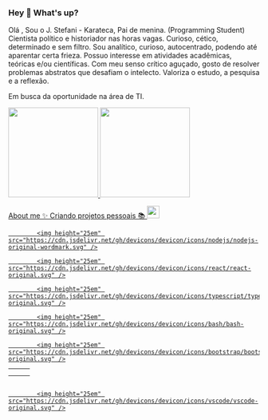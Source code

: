 ### Hey 👋 What's up?

 Olá , Sou o J. Stefani - Karateca, Pai de menina. (Programming Student) Cientista político e historiador nas horas vagas. Curioso, cético, determinado e sem filtro. Sou analítico, curioso, autocentrado, podendo até aparentar certa frieza. Possuo interesse em atividades acadêmicas, teóricas e/ou científicas. Com meu senso crítico aguçado, gosto de resolver problemas abstratos que desafiam o intelecto. Valoriza o estudo, a pesquisa e a reflexão.

Em busca da oportunidade na área de TI.  <div>
<a href="https://github.com/seu-usuário-aqui">
<img height="180em" src="https://github-readme-stats.vercel.app/api/top-langs/?username=jotastefani&layout=compact&langs_count=7&theme=dracula"/>
<img height="180em" src="https://github-readme-stats.vercel.app/api?username=jotastefani&show_icons=true&theme=dracula&include_all_commits=true&count_private=true"/>
</div>
About me ✨ Criando projetos pessoais 📚 
           <img height="25em" src="https://cdn.jsdelivr.net/gh/devicons/devicon/icons/javascript/javascript-original.svg" />
 
            <img height="25em" src="https://cdn.jsdelivr.net/gh/devicons/devicon/icons/nodejs/nodejs-original-wordmark.svg" />
 
            <img height="25em" src="https://cdn.jsdelivr.net/gh/devicons/devicon/icons/react/react-original.svg" />
 
            <img height="25em" src="https://cdn.jsdelivr.net/gh/devicons/devicon/icons/typescript/typescript-original.svg" />
 
            <img height="25em" src="https://cdn.jsdelivr.net/gh/devicons/devicon/icons/bash/bash-original.svg" />
 
            <img height="25em" src="https://cdn.jsdelivr.net/gh/devicons/devicon/icons/bootstrap/bootstrap-original.svg" />
          
          
 
 
            <img height="25em" src="https://cdn.jsdelivr.net/gh/devicons/devicon/icons/vscode/vscode-original.svg" />
          
          
          
          
          

           

          



           
          
          
          
